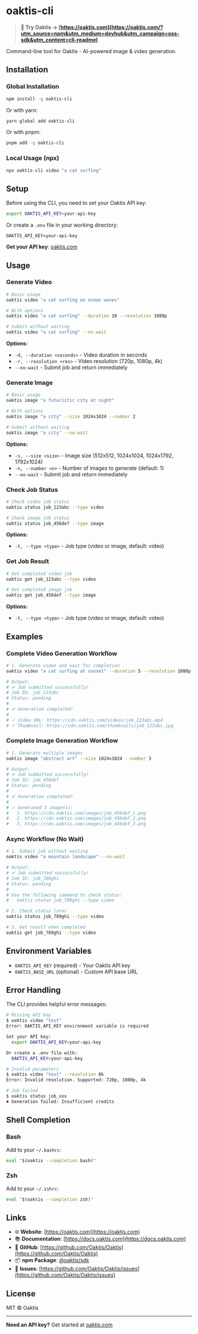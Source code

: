# oaktis-cli

> **🔗 Try Oaktis → [https://oaktis.com](https://oaktis.com/?utm_source=npm&utm_medium=devhub&utm_campaign=oss-sdk&utm_content=cli-readme)**

Command-line tool for Oaktis - AI-powered image & video generation.

## Installation

### Global Installation

```bash
npm install -g oaktis-cli
```

Or with yarn:

```bash
yarn global add oaktis-cli
```

Or with pnpm:

```bash
pnpm add -g oaktis-cli
```

### Local Usage (npx)

```bash
npx oaktis-cli video "a cat surfing"
```

## Setup

Before using the CLI, you need to set your Oaktis API key:

```bash
export OAKTIS_API_KEY=your-api-key
```

Or create a `.env` file in your working directory:

```env
OAKTIS_API_KEY=your-api-key
```

**Get your API key**: [oaktis.com](https://oaktis.com/?utm_source=npm&utm_medium=devhub&utm_campaign=oss-sdk&utm_content=cli-apikey)

## Usage

### Generate Video

```bash
# Basic usage
oaktis video "a cat surfing on ocean waves"

# With options
oaktis video "a cat surfing" --duration 10 --resolution 1080p

# Submit without waiting
oaktis video "a cat surfing" --no-wait
```

**Options:**
- `-d, --duration <seconds>` - Video duration in seconds
- `-r, --resolution <res>` - Video resolution (720p, 1080p, 4k)
- `--no-wait` - Submit job and return immediately

### Generate Image

```bash
# Basic usage
oaktis image "a futuristic city at night"

# With options
oaktis image "a city" --size 1024x1024 --number 2

# Submit without waiting
oaktis image "a city" --no-wait
```

**Options:**
- `-s, --size <size>` - Image size (512x512, 1024x1024, 1024x1792, 1792x1024)
- `-n, --number <n>` - Number of images to generate (default: 1)
- `--no-wait` - Submit job and return immediately

### Check Job Status

```bash
# Check video job status
oaktis status job_123abc --type video

# Check image job status
oaktis status job_456def --type image
```

**Options:**
- `-t, --type <type>` - Job type (video or image, default: video)

### Get Job Result

```bash
# Get completed video job
oaktis get job_123abc --type video

# Get completed image job
oaktis get job_456def --type image
```

**Options:**
- `-t, --type <type>` - Job type (video or image, default: video)

## Examples

### Complete Video Generation Workflow

```bash
# 1. Generate video and wait for completion
oaktis video "a cat surfing at sunset" --duration 5 --resolution 1080p

# Output:
# ✔ Job submitted successfully!
# Job ID: job_123abc
# Status: pending
#
# ✔ Generation completed!
#
# ✓ Video URL: https://cdn.oaktis.com/videos/job_123abc.mp4
# ✓ Thumbnail: https://cdn.oaktis.com/thumbnails/job_123abc.jpg
```

### Complete Image Generation Workflow

```bash
# 1. Generate multiple images
oaktis image "abstract art" --size 1024x1024 --number 3

# Output:
# ✔ Job submitted successfully!
# Job ID: job_456def
# Status: pending
#
# ✔ Generation completed!
#
# ✓ Generated 3 image(s):
#   1. https://cdn.oaktis.com/images/job_456def_1.png
#   2. https://cdn.oaktis.com/images/job_456def_2.png
#   3. https://cdn.oaktis.com/images/job_456def_3.png
```

### Async Workflow (No Wait)

```bash
# 1. Submit job without waiting
oaktis video "a mountain landscape" --no-wait

# Output:
# ✔ Job submitted successfully!
# Job ID: job_789ghi
# Status: pending
#
# Use the following command to check status:
#   oaktis status job_789ghi --type video

# 2. Check status later
oaktis status job_789ghi --type video

# 3. Get result when completed
oaktis get job_789ghi --type video
```

## Environment Variables

- `OAKTIS_API_KEY` (required) - Your Oaktis API key
- `OAKTIS_BASE_URL` (optional) - Custom API base URL

## Error Handling

The CLI provides helpful error messages:

```bash
# Missing API key
$ oaktis video "test"
Error: OAKTIS_API_KEY environment variable is required

Set your API key:
  export OAKTIS_API_KEY=your-api-key

Or create a .env file with:
  OAKTIS_API_KEY=your-api-key

# Invalid parameters
$ oaktis video "test" --resolution 8k
Error: Invalid resolution. Supported: 720p, 1080p, 4k

# Job failed
$ oaktis status job_xxx
✖ Generation failed: Insufficient credits
```

## Shell Completion

### Bash

Add to your `~/.bashrc`:

```bash
eval "$(oaktis --completion bash)"
```

### Zsh

Add to your `~/.zshrc`:

```bash
eval "$(oaktis --completion zsh)"
```

## Links

- 🌐 **Website**: [https://oaktis.com](https://oaktis.com)
- 📚 **Documentation**: [https://docs.oaktis.com](https://docs.oaktis.com)
- 🐙 **GitHub**: [https://github.com/Oaktis/Oaktis](https://github.com/Oaktis/Oaktis)
- 📦 **npm Package**: [@oaktis/sdk](https://www.npmjs.com/package/@oaktis/sdk)
- 🐛 **Issues**: [https://github.com/Oaktis/Oaktis/issues](https://github.com/Oaktis/Oaktis/issues)

## License

MIT © Oaktis

---

**Need an API key?** Get started at [oaktis.com](https://oaktis.com/?utm_source=npm&utm_medium=devhub&utm_campaign=oss-sdk&utm_content=cli-footer)
